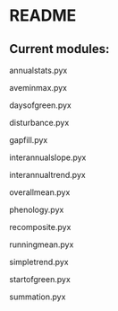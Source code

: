 # README #

## Current modules:

annualstats.pyx

aveminmax.pyx

daysofgreen.pyx

disturbance.pyx

gapfill.pyx

interannualslope.pyx

interannualtrend.pyx

overallmean.pyx

phenology.pyx

recomposite.pyx

runningmean.pyx

simpletrend.pyx

startofgreen.pyx

summation.pyx